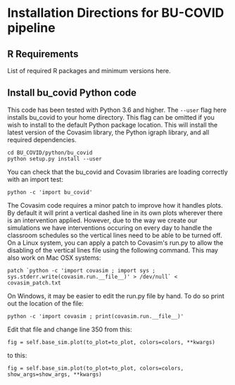 # Installation Directions for BU-COVID pipeline


## R Requirements

List of required R packages and minimum versions here.


## Install bu_covid Python code

This code has been tested with Python 3.6 and higher.  The `--user` flag here installs bu_covid to your home directory. This flag can be omitted if you wish to install to the default Python package location. This will install the latest version of the Covasim library, the Python igraph library, and all required dependencies.  

```
cd BU_COVID/python/bu_covid
python setup.py install --user
```
You can check that the bu_covid and Covasim libraries are loading correctly with an import test:
```
python -c 'import bu_covid'
```
The Covasim code requires a minor patch to improve how it handles plots.  By default it will print a vertical dashed line in its own plots wherever there is an intervention applied.  However, due to the way we create our simulations we have interventions occuring on every day to handle the classroom schedules so the vertical lines need to be able to be turned off.  On a Linux system, you can apply a patch to Covasim's run.py to allow the disabling of the vertical lines file using the following command.  This may also work on Mac OSX systems:
```
patch `python -c 'import covasim ; import sys ; sys.stderr.write(covasim.run.__file__)' > /dev/null` < covasim_patch.txt
```
On Windows, it may be easier to edit the run.py file by hand.  To do so print out the location of the file:
```
python -c 'import covasim ; print(covasim.run.__file__)'
```
Edit that file and change line 350 from this:
```
fig = self.base_sim.plot(to_plot=to_plot, colors=colors, **kwargs)
```
to this:
```
fig = self.base_sim.plot(to_plot=to_plot, colors=colors, show_args=show_args, **kwargs)
```



